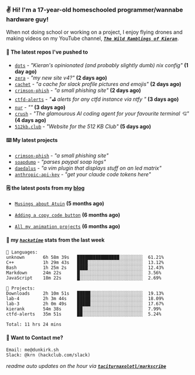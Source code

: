 ### ✌️ Hi! I'm a 17-year-old homeschooled programmer/wannabe hardware guy!

When not doing school or working on a project, I enjoy flying drones and making videos on my YouTube channel, [**_`The Wild Ramblings of Kieran`_**](https://youtube.com/@kieran.rambles).

#### 👷 The latest repos I've pushed to

- [`dots`](https://github.com/taciturnaxolotl/dots) - _"Kieran's opinionated (and probably slightly dumb) nix config"_ **(1 day ago)**
- [`zera`](https://github.com/taciturnaxolotl/zera) - _"my new site v4?"_ **(2 days ago)**
- [`cachet`](https://github.com/taciturnaxolotl/cachet) - _"a cache for slack profile pictures and emojis"_ **(2 days ago)**
- [`crimson-phish`](https://github.com/taciturnaxolotl/crimson-phish) - _"a small phishing site"_ **(2 days ago)**
- [`ctfd-alerts`](https://github.com/taciturnaxolotl/ctfd-alerts) - _"⛳ alerts for any ctfd instance via ntfy "_ **(3 days ago)**
- [`nur`](https://github.com/charmbracelet/nur) - _""_ **(3 days ago)**
- [`crush`](https://github.com/charmbracelet/crush) - _"The glamourous AI coding agent for your favourite terminal 💘"_ **(4 days ago)**
- [`512kb.club`](https://github.com/kevquirk/512kb.club) - _"Website for the 512 KB Club"_ **(5 days ago)**

#### ⌨️ My latest projects

- [`crimson-phish`](https://github.com/taciturnaxolotl/crimson-phish) - _"a small phishing site"_
- [`soapdump`](https://github.com/taciturnaxolotl/soapdump) - _"parses paypal soap logs"_
- [`daedalus`](https://github.com/taciturnaxolotl/daedalus) - _"a vim plugin that displays stuff on an led matrix"_
- [`anthropic-api-key`](https://github.com/taciturnaxolotl/anthropic-api-key) - _"get your claude code tokens here"_

#### 🗒️ the latest posts from my [blog](https://dunkirk.sh)

- [`Musings about Atuin`](https://dunkirk.sh/blog/atuin/) **(5 months ago)**

- [`Adding a copy code button`](https://dunkirk.sh/blog/adding-a-copy-button/) **(6 months ago)**

- [`All my animation projects`](https://dunkirk.sh/blog/my-animations/) **(6 months ago)**



#### 📡 my [_`hackatime`_](https://waka.hackclub.com) stats from the last week

```text
💾 Languages:
unknown       6h 58m 39s   ████████████████░░░░░░░░░  61.21%
C++           1h 29m 43s   ████░░░░░░░░░░░░░░░░░░░░░  13.12%
Bash          1h 25m 2s    ████░░░░░░░░░░░░░░░░░░░░░  12.43%
Markdown      24m 22s      █░░░░░░░░░░░░░░░░░░░░░░░░  3.56%
JavaScript    18m 22s      █░░░░░░░░░░░░░░░░░░░░░░░░  2.69%

💼 Projects:
Downloads     2h 10m 51s   █████░░░░░░░░░░░░░░░░░░░░  19.13%
lab-4         2h 3m 44s    █████░░░░░░░░░░░░░░░░░░░░  18.09%
lab-3         2h 0m 49s    █████░░░░░░░░░░░░░░░░░░░░  17.67%
kierank       54m 38s      ██░░░░░░░░░░░░░░░░░░░░░░░  7.99%
ctfd-alerts   35m 51s      ██░░░░░░░░░░░░░░░░░░░░░░░  5.24%

Total: 11 hrs 24 mins
```

#### 📮 Want to Contact me?

```text
Email: me@dunkirk.sh
Slack: @krn (hackclub.com/slack)
```

_readme auto updates on the hour via [**`taciturnaxolotl/markscribe`**](https://github.com/taciturnaxolotl/markscribe)_
